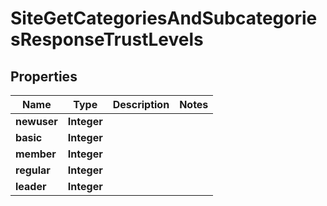 

# SiteGetCategoriesAndSubcategoriesResponseTrustLevels


## Properties

| Name | Type | Description | Notes |
|------------ | ------------- | ------------- | -------------|
|**newuser** | **Integer** |  |  |
|**basic** | **Integer** |  |  |
|**member** | **Integer** |  |  |
|**regular** | **Integer** |  |  |
|**leader** | **Integer** |  |  |



